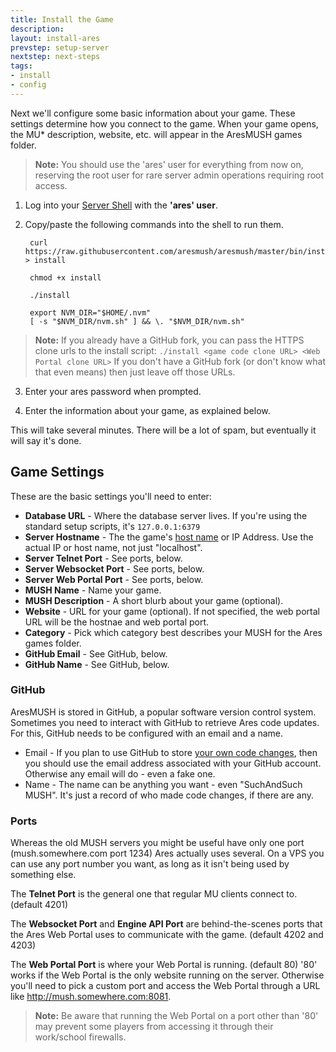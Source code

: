 ```yaml
---
title: Install the Game
description:
layout: install-ares
prevstep: setup-server
nextstep: next-steps
tags: 
- install
- config
---
```


Next we'll configure some basic information about your game.  These settings determine how you connect to the game.  When your game opens, the MU* description, website, etc. will appear in the AresMUSH games folder.

> <i class="fa fa-exclamation-triangle"></i> **Note:** You should use the 'ares' user for everything from now on, reserving the root user for rare server admin operations requiring root access.

1. Log into your [Server Shell](/tutorials/install/server-shell) with the **'ares' user**.

2. Copy/paste the following commands into the shell to run them.

        curl https://raw.githubusercontent.com/aresmush/aresmush/master/bin/install > install
        
        chmod +x install
        
        ./install
        
        export NVM_DIR="$HOME/.nvm"
        [ -s "$NVM_DIR/nvm.sh" ] && \. "$NVM_DIR/nvm.sh" 

> <i class="fa fa-exclamation-triangle"></i> **Note:** If you already have a GitHub fork, you can pass the HTTPS clone urls to the install script: `./install <game code clone URL> <Web Portal clone URL>`   If you don't have a GitHub fork (or don't know what that even means) then just leave off those URLs.

3.  Enter your ares password when prompted.

4.  Enter the information about your game, as explained below.

This will take several minutes.  There will be a lot of spam, but eventually it will say it's done.

## Game Settings

These are the basic settings you'll need to enter:

* **Database URL** - Where the database server lives.  If you're using the standard setup scripts, it's `127.0.0.1:6379`
* **Server Hostname** - The the game's [host name](/tutorials/install/getting-a-hostname) or IP Address.  Use the actual IP or host name, not just "localhost".
* **Server Telnet Port** - See ports, below.
* **Server Websocket Port** - See ports, below.
* **Server Web Portal Port** - See ports, below.
* **MUSH Name** - Name your game.
* **MUSH Description** - A short blurb about your game (optional).
* **Website** - URL for your game (optional).  If not specified, the web portal URL will be the hostnae and web portal port.
* **Category** - Pick which category best describes your MUSH for the Ares games folder.
* **GitHub Email** - See GitHub, below.
* **GitHub Name** - See GitHub, below.

### GitHub

AresMUSH is stored in GitHub, a popular software version control system.  Sometimes you need to interact with GitHub to retrieve Ares code updates.  For this, GitHub needs to be configured with an email and a name.  

* Email - If you plan to use GitHub to store [your own code changes](/tutorials/code/git), then you should use the email address associated with your GitHub account.  Otherwise any email will do - even a fake one.
* Name - The name can be anything you want - even "SuchAndSuch MUSH".  It's just a record of who made code changes, if there are any.

### Ports

Whereas the old MUSH servers you might be useful have only one port (mush.somewhere.com port 1234) Ares actually uses several.  On a VPS you can use any port number you want, as long as it isn't being used by something else.

The **Telnet Port** is the general one that regular MU clients connect to.  (default 4201)

The **Websocket Port** and **Engine API Port** are behind-the-scenes ports that the Ares Web Portal uses to communicate with the game. (default 4202 and 4203)

The **Web Portal Port** is where your Web Portal is running. (default 80)  '80' works if the Web Portal is the only website running on the server.  Otherwise you'll need to pick a custom port and access the Web Portal through a URL like http://mush.somewhere.com:8081.

> <i class="fa fa-exclamation-triangle"></i> **Note:**  Be aware that running the Web Portal on a port other than '80' may prevent some players from accessing it through their work/school firewalls.